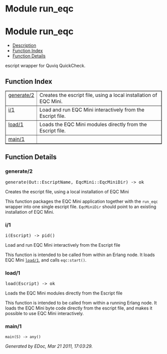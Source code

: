 Module run_eqc
==============


<h1>Module run_eqc</h1>

* [Description](#description)
* [Function Index](#index)
* [Function Details](#functions)


escript wrapper for Quviq QuickCheck.



<h2><a name="index">Function Index</a></h2>



<table width="100%" border="1" cellspacing="0" cellpadding="2" summary="function index"><tr><td valign="top"><a href="#generate-2">generate/2</a></td><td>Creates the escript file, using a local installation of EQC Mini.</td></tr><tr><td valign="top"><a href="#i-1">i/1</a></td><td>Load and run EQC Mini interactively from the Escript file.</td></tr><tr><td valign="top"><a href="#load-1">load/1</a></td><td>Loads the EQC Mini modules directly from the Escript file.</td></tr><tr><td valign="top"><a href="#main-1">main/1</a></td><td></td></tr></table>


<a name="functions"></a>


<h2>Function Details</h2>


<a name="generate-2"></a>


<h3>generate/2</h3>





<tt>generate(Out::EscriptName, EqcMini::EqcMiniDir) -> ok</tt>





Creates the escript file, using a local installation of EQC Mini

This function packages the EQC Mini application together with the `run_eqc`
wrapper into one single escript file. `EqcMiniDir` should point to an
existing installation of EQC Mini.
<a name="i-1"></a>


<h3>i/1</h3>





<tt>i(Escript) -> pid()</tt>





Load and run EQC Mini interactively from the Escript file

This function is intended to be called from within an Erlang node.
It loads EQC Mini [`load/1`](#load-1), and calls `eqc:start()`.
<a name="load-1"></a>


<h3>load/1</h3>





<tt>load(Escript) -> ok</tt>





Loads the EQC Mini modules directly from the Escript file

This function is intended to be called from within a running Erlang node.
It loads the EQC Mini byte code directly from the escript file, and makes
it possible to use EQC Mini interactively.
<a name="main-1"></a>


<h3>main/1</h3>





`main(S) -> any()`



_Generated by EDoc, Mar 21 2011, 17:03:29._